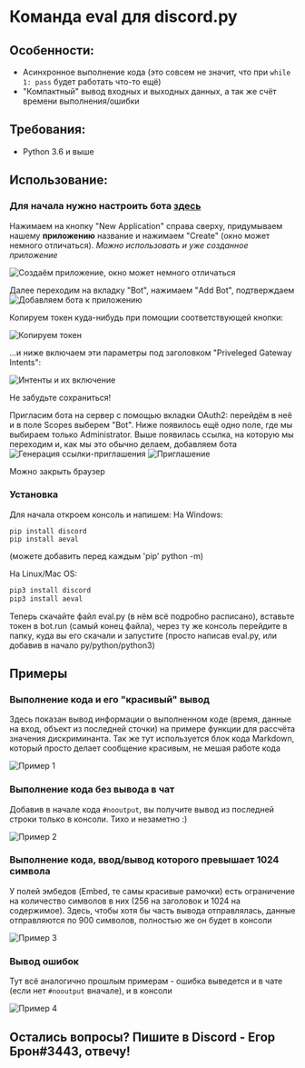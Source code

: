 # Команда eval для discord.py

## Особенности:
- Асинхронное выполнение кода (это совсем не значит, что при `while 1: pass` будет работать что-то ещё)
- "Компактный" вывод входных и выходных данных, а так же счёт времени выполнения/ошибки

## Требования:
- Python 3.6 и выше

## Использование:
### Для начала нужно настроить бота [здесь](https://discord.com/developers/applications)
Нажимаем на кнопку "New Application" справа сверху, придумываем нашему **приложению** название и нажимаем "Create" (окно может немного отличаться). 
*Можно использовать и уже созданное приложение*

![Создаём приложение, окно может немного отличаться](https://cdn.discordapp.com/attachments/859866304395608154/874737298875502632/unknown.png)

Далее переходим на вкладку "Bot", нажимаем "Add Bot", подтверждаем
![Добавляем бота к приложению](https://cdn.discordapp.com/attachments/859866304395608154/874738037878325298/unknown.png)

Копируем токен куда-нибудь при помощии соответствующей кнопки:

![Копируем токен](https://cdn.discordapp.com/attachments/859866304395608154/874739131018792980/unknown.png)

...и ниже включаем эти параметры под заголовком "Priveleged Gateway Intents":

![Интенты и их включение](https://cdn.discordapp.com/attachments/859866304395608154/874740073139171408/unknown.png)

Не забудьте сохраниться!

Пригласим бота на сервер с помощью вкладки OAuth2: перейдём в неё и в поле Scopes выберем "Bot". Ниже появилось ещё одно поле, где мы выбираем только Administrator. Выше появилась ссылка, на которую мы переходим и, как мы это обычно делаем, добавляем бота
![Генерация ссылки-приглашения](https://cdn.discordapp.com/attachments/859866304395608154/874742022110605402/unknown.png)
![Приглашение](https://cdn.discordapp.com/attachments/859866304395608154/874742612307898398/unknown.png)

Можно закрыть браузер

### Установка
Для начала откроем консоль и напишем:
На Windows:
```batch
pip install discord
pip install aeval
```

(можете добавить перед каждым 'pip' python -m)

На Linux/Mac OS:
```bash
pip3 install discord
pip3 install aeval
```
Теперь скачайте файл eval.py (в нём всё подробно расписано), вставьте токен в bot.run (самый конец файла), через ту же консоль перейдите в папку, куда вы его скачали и запустите (просто написав eval.py, или добавив в начало py/python/python3)

## Примеры
### Выполнение кода и его "красивый" вывод
Здесь показан вывод информации о выполненном коде (время, данные на вход, объект из последней сточки) на примере функции для рассчёта значения дискриминанта. Так же тут используется блок кода Markdown, который просто делает сообщение красивым, не мешая работе кода

![Пример 1](https://cdn.discordapp.com/attachments/859866304395608154/874943327185817620/Screenshot_122.png)

### Выполнение кода без вывода в чат
Добавив в начале кода `#nooutput`, вы получите вывод из последней строки только в консоли. Тихо и незаметно :)

![Пример 2](https://cdn.discordapp.com/attachments/859866304395608154/874943326741217290/Screenshot_123.png)

### Выполнение кода, ввод/вывод которого превышает 1024 символа
У полей эмбедов (Embed, те самы красивые рамочки) есть ограничение на количество символов в них (256 на заголовок и 1024 на содержимое). Здесь, чтобы хотя бы часть вывода отправлялась, данные отправляются по 900 символов, полностью же он будет в консоли

![Пример 3](https://cdn.discordapp.com/attachments/859866304395608154/874943328477650984/Screenshot_124.png)

### Вывод ошибок
Тут всё аналогично прошлым примерам - ошибка выведется и в чате (если нет `#nooutput` вначале), и в консоли

![Пример 4](https://cdn.discordapp.com/attachments/859866304395608154/874949083004010526/unknown.png)

## Остались вопросы? Пишите в Discord - Егор Брон#3443, отвечу!
